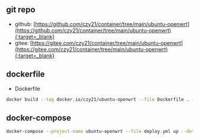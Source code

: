 ## git repo
  - github: [https://github.com/czy21/container/tree/main/ubuntu-openwrt](https://github.com/czy21/container/tree/main/ubuntu-openwrt){:target=_blank}
  - gitee: [https://gitee.com/czy21/container/tree/main/ubuntu-openwrt](https://gitee.com/czy21/container/tree/main/ubuntu-openwrt){:target=_blank}
## dockerfile
- Dockerfile
```bash
docker build --tag docker.io/czy21/ubuntu-openwrt --file Dockerfile . --pull
```
## docker-compose
```bash
docker-compose --project-name ubuntu-openwrt --file deploy.yml up --detach --remove-orphans
```